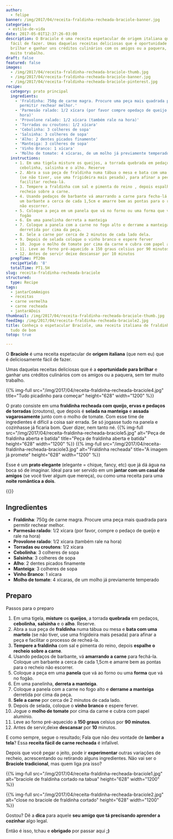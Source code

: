 ```yaml
---
author:
  - felipe
banner: /img/2017/04/receita-fraldinha-recheada-braciole-banner.jpg
categories:
 - estilo-de-vida
date: 2017-05-01T12:37:26-03:00
description: O Braciole é uma receita espetacular de origem italiana que é deliciosamente
  fácil de fazer. Umas daquelas receitas deliciosas que é oportunidade para
  brilhar e ganhar uns créditos culinários com os amigos ou a paquera, sem ter
  muito trabalho.
draft: false
featured: false
images:
  - /img/2017/04/receita-fraldinha-recheada-braciole-thumb.jpg
  - /img/2017/04/receita-fraldinha-recheada-braciole-banner.jpg
  - /img/2017/04/receita-fraldinha-recheada-braciole-pinterest.jpg
recipe:
  category: prato principal
  ingredients:
    - 'Fraldinha: 750g de carne magra. Procure uma peça mais quadrada para
      permitir rechear melhor.'
    - 'Parmesão ralado: 1/2 xícara (por favor compre opedaço de queijo e rale na
      hora)'
    - 'Provolone ralado: 1/2 xícara (também rale na hora)'
    - 'Torradas ou croutons: 1/2 xícara'
    - 'Cebolinha: 3 colheres de sopa'
    - 'Salsinha: 3 colheres de sopa'
    - 'Alho: 2 dentes picados finamente'
    - 'Manteiga: 3 colheres de sopa'
    - 'Vinho Branco: 1 xícara'
    - 'Molho de tomate: 4 xícaras, de um molho já previamente temperado'
  instructions:
    - 1. Em uma tigela misture os queijos, a torrada quebrada em pedaços,
      cebolinha, salsinha e o alho. Reserve
    - 2. Abra a sua peça de fraldinha numa tábua o mesa e bata com uma martelo
      (se não tiver, use uma frigideira mais pesada), para afinar a peça e
      facilitar rechea-lá.
    - 3. Tempere a fraldinha com sal e pimenta do reino , depois espalhe o
      recheio sobre a carne.
    - 4. Usando pedaços de barbante vá amarrando a carne para fecha-lá. Coloque
      um barbante a cerca de cada 1,5cm e amarre bem as pontas para o recheio
      não escorrer.
    - 5. Coloque a peça em um panela que vá no forno ou uma forma que vá no
      fogão
    - 6. Em uma panelinha derreta a manteiga
    - 7. Coloque a panela com a carne no fogo alto e derrame a manteiga
      derretida por cima da peça.
    - 8. Sele a carne por cerca de 2 minutos de cada lado dela.
    - 9. Depois de selada coloque o vinho branco e espere ferver
    - 10. Jogue o molho de tomate por cima da carne e cubra com papel alumínio.
    - 11. Leve ao forno pré-aquecido a 150 graus celsius por 90 minutos.
    - 12. Antes de servir deixe descansar por 10 minutos
  prepTime: PT20m
  recipeYield: '8'
  totalTime: PT1.5H
slug: receita-fraldinha-recheada-braciole
structured:
  type: Recipe
tags:
  - jantarComAmigos
  - receitas
  - carne vermelha
  - carne recheada
  - jantarADois
thumbnail: /img/2017/04/receita-fraldinha-recheada-braciole-thumb.jpg
feedImg: /img/2017/04/receita-fraldinha-recheada-braciole2.jpg
title: Conheça o espetacular Braciole, uma receita italiana de fraldinha recheada com
  tudo de bom
totop: true

---
```


O **Braciole** é uma receita espetacular de **origem italiana** (que nem eu) que é deliciosamente fácil de fazer.

Umas daquelas receitas deliciosas que é a **oportunidade para brilhar** e ganhar uns créditos culinários com os amigos ou a paquera, sem ter muito trabalho.

{{% img-full src="/img/2017/04/receita-fraldinha-recheada-braciole4.jpg" title="Tudo picadinho para começar"  height="628" width="1200" %}}

O prato consiste em uma **fraldinha recheada com queijo, ervas e pedaços de torradas** (croutons), que depois é **selada na manteiga** e **assada vagarosamente** junto com o molho de tomate. Com esse time de ingredientes é difícil a coisa sair errada. Se só jogasse tudo na panela e cozinhasse já ficaria bom. Quer dizer, nem tanto né.
{{% img-full src="/img/2017/04/receita-fraldinha-recheada-braciole5.jpg" alt="Peça de fraldinha aberta e batida" title="Peça de fraldinha aberta e batida"  height="628" width="1200" %}}
{{% img-full src="/img/2017/04/receita-fraldinha-recheada-braciole3.jpg" alt="Fraldinha recheada" title="A imagem já promete" height="628" width="1200" %}}

Esse é um **prato elegante** (elegante = chique, fancy, etc) que já dá água na boca só de imaginar. Ideal para ser servido em um **jantar com um casal de amigos** (se você tiver algum que mereça), ou como uma receita para uma **noite romântica a dois**.

{{<recipe name="Braciole Assado" prep-time="25m" cook-time="90m" total-time="2h">}}

## Ingredientes

- **Fraldinha**: 750g de carne magra. Procure uma peça mais quadrada para permitir rechear melhor.
- **Parmesão ralado**: 1/2 xícara (por favor, compre o pedaço de queijo e rale na hora)
- **Provolone ralado**: 1/2 xícara (também rale na hora)
- **Torradas ou croutons**: 1/2 xícara
- **Cebolinha**: 3 colheres de sopa
- **Salsinha**: 3 colheres de sopa
- **Alho**: 2 dentes picados finamente
- **Manteiga**: 3 colheres de sopa
- **Vinho Branco**: 1 xícara
- **Molho de tomate**: 4 xícaras, de um molho já previamente temperado

## Preparo

Passos para o preparo

1. Em uma tigela, **misture** os **queijos**, a torrada **quebrada** em pedaços, **cebolinha**, **salsinha** e o **alho**. Reserve.
2. Abra a sua peça de **fraldinha** numa tábua ou mesa e **bata com uma martelo** (se não tiver, use uma frigideira mais pesada) para afinar a peça e facilitar o processo de recheá-la.
3. **Tempere a fraldinha** com sal e pimenta do reino, depois **espalhe o recheio sobre a carne**.
4. Usando pedaços de barbante, vá **amarrando a carne** para fechá-la. Coloque um barbante a cerca de cada 1,5cm e amarre bem as pontas para o recheio não escorrer.
5. Coloque a peça em uma **panela** que vá ao forno ou uma **forma** que vá no fogão.
6. Em uma panelinha, **derreta a manteiga**.
7. Coloque a panela com a carne no fogo alto e **derrame a manteiga** derretida por cima da peça.
8. **Sele a carne** por cerca de 2 minutos de cada lado.
9. Depois de selada, coloque o **vinho branco** e espere ferver.
10. Jogue o **molho de tomate** por cima da carne e cubra com papel alumínio.
11. Leve ao forno pré-aquecido a **150 graus** celsius por **90 minutos**.
12. Antes de servir,deixe **descansar** por **10** minutos.

E como sempre, segue o resultado; Fala que não deu vontade de **lamber a tela**? Essa **receita fácil de carne recheada** é infalível.

Depois que você pegar o jeito, pode ir **experimentar** outras variações de recheio, acrescentando ou retirando alguns ingredientes. Não vai ser o **Braciole tradicional**, mas quem liga pra isso?

{{% img-full src="/img/2017/04/receita-fraldinha-recheada-braciole1.jpg" alt="braciole de fraldinha cortado na tabua"  height="628" width="1200" %}}

{{% img-full src="/img/2017/04/receita-fraldinha-recheada-braciole2.jpg" alt="close no braciole de fraldinha cortado"  height="628" width="1200" %}}

Gostou? Dê a **dica** para aquele **seu amigo que tá precisando aprender a cozinhar** algo legal.

Então é isso, tchau e **obrigado** por passar aqui **;)**
